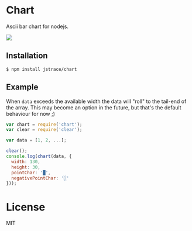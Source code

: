 
# Chart

  Ascii bar chart for nodejs.

  ![](https://dl.dropboxusercontent.com/u/6396913/misc/Screen%20Shot%202014-02-27%20at%208.56.42%20AM.png)

## Installation

```
$ npm install jstrace/chart
```

## Example

 When `data` exceeds the available width the data will "roll" to the tail-end
 of the array. This may become an option in the future, but that's the default
 behaviour for now ;)

```js
var chart = require('chart');
var clear = require('clear');

var data = [1, 2, ...];

clear();
console.log(chart(data, {
  width: 130,
  height: 30,
  pointChar: '█',
  negativePointChar: '░'
}));
```

# License

  MIT
